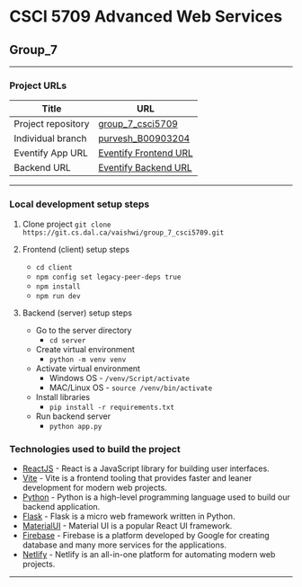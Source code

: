# CSCI 5709 Advanced Web Services

## Group_7

---

### Project URLs

| Title              | URL                                                                                          |
|--------------------|----------------------------------------------------------------------------------------------|
| Project repository | [group_7_csci5709](https://git.cs.dal.ca/vaishwi/group_7_csci5709)                           |
| Individual branch  | [purvesh_B00903204](https://git.cs.dal.ca/vaishwi/group_7_csci5709/-/tree/purvesh_B00903204) |
| Eventify App URL   | [Eventify Frontend URL](https://enchanting-gecko-424d2c.netlify.app/)                        |
| Backend URL        | [Eventify Backend URL](https://group7-eventify.onrender.com)                                 |

---

### Local development setup steps

1. Clone project
   `git clone https://git.cs.dal.ca/vaishwi/group_7_csci5709.git`


2. Frontend (client) setup steps
    - `cd client`
    - `npm config set legacy-peer-deps true`
    - `npm install`
    - `npm run dev`


3. Backend (server) setup steps
    - Go to the server directory
        - `cd server`
    - Create virtual environment
        - `python -m venv venv`
    - Activate virtual environment
        - Windows OS - `/venv/Script/activate`
        - MAC/Linux OS - `source /venv/bin/activate`
    - Install libraries
        - `pip install -r requirements.txt`
    - Run backend server
        - `python app.py`

### Technologies used to build the project

- [ReactJS](https://react.dev/) - React is a JavaScript library for building user interfaces.
- [Vite](https://vitejs.dev/) - Vite is a frontend tooling that provides faster and leaner development for modern web
  projects.
- [Python](https://www.python.org/) - Python is a high-level programming language used to build our backend application.
- [Flask](https://flask.palletsprojects.com/en/2.2.x/) - Flask is a micro web framework written in Python.
- [MaterialUI](https://mui.com/) - Material UI is a popular React UI framework.
- [Firebase](https://firebase.google.com/) - Firebase is a platform developed by Google for creating database and many
  more services for the applications.
- [Netlify](https://www.netlify.com/) - Netlify is an all-in-one platform for automating modern web projects.

---
